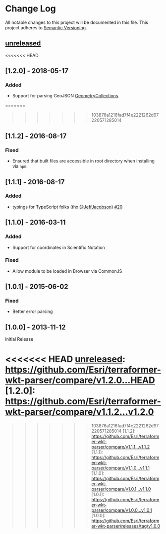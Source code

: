 # Change Log
All notable changes to this project will be documented in this file.
This project adheres to [Semantic Versioning](http://semver.org/).

## [unreleased]

<<<<<<< HEAD
## [1.2.0] - 2018-05-17

### Added
* Support for parsing GeoJSON [GeometryCollections](https://tools.ietf.org/html/rfc7946#section-3.1.8).

=======
>>>>>>> 103876a1216fad7f4e2221262d97220571285014
## [1.1.2] - 2016-08-17

### Fixed
* Ensured that built files are accessible in root directory when installing via `npm`

## [1.1.1] - 2016-08-17

### Added
* typings for TypeScript folks (thx [@JeffJacobson](https://github.com/JeffJacobson)) [#20](https://github.com/Esri/terraformer-wkt-parser/pull/20)

## [1.1.0] - 2016-03-11

### Added
* Support for coordinates in Scientific Notation

### Fixed
* Allow module to be loaded in Browser via CommonJS

## [1.0.1] - 2015-06-02
### Fixed
* Better error parsing

## [1.0.0] - 2013-11-12

Initial Release

<<<<<<< HEAD
[unreleased]: https://github.com/Esri/terraformer-wkt-parser/compare/v1.2.0...HEAD
[1.2.0]: https://github.com/Esri/terraformer-wkt-parser/compare/v1.1.2...v1.2.0
=======
[unreleased]: https://github.com/Esri/terraformer-wkt-parser/compare/v1.1.2...HEAD
>>>>>>> 103876a1216fad7f4e2221262d97220571285014
[1.1.2]: https://github.com/Esri/terraformer-wkt-parser/compare/v1.1.1...v1.1.2
[1.1.1]: https://github.com/Esri/terraformer-wkt-parser/compare/v1.1.0...v1.1.1
[1.1.0]: https://github.com/Esri/terraformer-wkt-parser/compare/v1.0.1...v1.1.0
[1.0.1]: https://github.com/Esri/terraformer-wkt-parser/compare/v1.0.0...v1.0.1
[1.0.0]: https://github.com/Esri/terraformer-wkt-parser/releases/tag/v1.0.0
